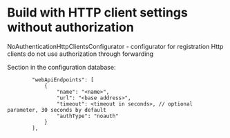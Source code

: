 ﻿# Build with HTTP client settings without authorization

NoAuthenticationHttpClientsConfigurator - configurator for registration Http clients do not use authorization through forwarding

Section in the configuration database:

```
		"webApiEndpoints": [
			{
				"name": "<name>",
				"url": "<base address>",
				"timeout": <timeout in seconds>, // optional parameter, 30 seconds by default
				"authType": "noauth"
			}
		],
```